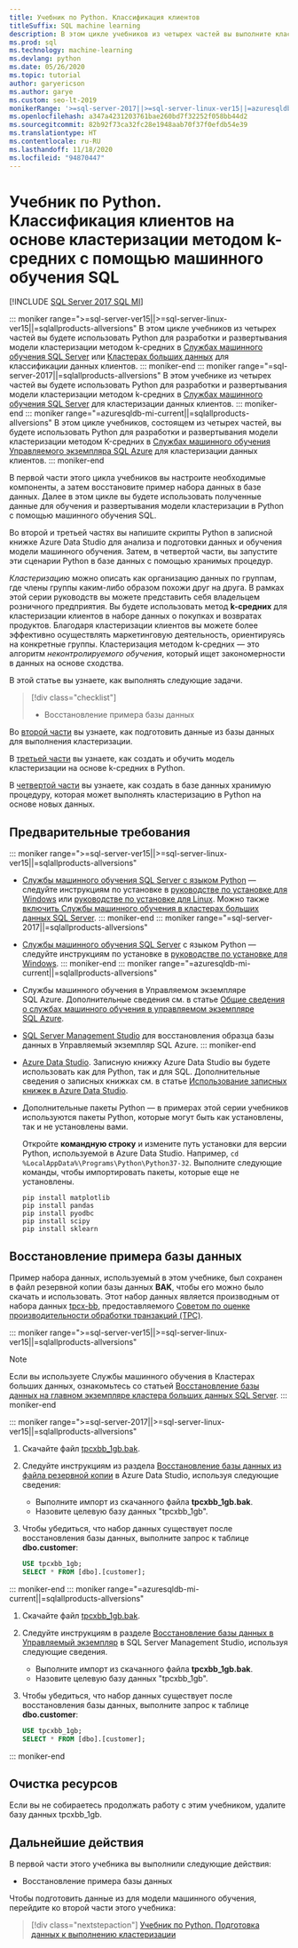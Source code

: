 ```yaml
---
title: Учебник по Python. Классификация клиентов
titleSuffix: SQL machine learning
description: В этом цикле учебников из четырех частей вы выполните кластеризацию клиентов методом k-средних в базе данных, используя Python и машинное обучение SQL.
ms.prod: sql
ms.technology: machine-learning
ms.devlang: python
ms.date: 05/26/2020
ms.topic: tutorial
author: garyericson
ms.author: garye
ms.custom: seo-lt-2019
monikerRange: '>=sql-server-2017||>=sql-server-linux-ver15||=azuresqldb-mi-current||=sqlallproducts-allversions'
ms.openlocfilehash: a347a4231203761bae260bd7f32252f058bb44d2
ms.sourcegitcommit: 82b92f73ca32fc28e1948aab70f37f0efdb54e39
ms.translationtype: HT
ms.contentlocale: ru-RU
ms.lasthandoff: 11/18/2020
ms.locfileid: "94870447"
---
```

# <a name="python-tutorial-categorizing-customers-using-k-means-clustering-with-sql-machine-learning"></a>Учебник по Python. Классификация клиентов на основе кластеризации методом k-средних с помощью машинного обучения SQL
[!INCLUDE [SQL Server 2017 SQL MI](../../includes/applies-to-version/sqlserver2017-asdbmi.md)]

::: moniker range=">=sql-server-ver15||>=sql-server-linux-ver15||=sqlallproducts-allversions"
В этом цикле учебников из четырех частей вы будете использовать Python для разработки и развертывания модели кластеризации методом k-средних в [Службах машинного обучения SQL Server](../sql-server-machine-learning-services.md) или [Кластерах больших данных](../../big-data-cluster/machine-learning-services.md) для классификации данных клиентов.
::: moniker-end
::: moniker range="=sql-server-2017||=sqlallproducts-allversions"
В этом учебнике из четырех частей вы будете использовать Python для разработки и развертывания модели кластеризации методом k-средних в [Службах машинного обучения SQL Server](../sql-server-machine-learning-services.md) для кластеризации данных клиентов.
::: moniker-end
::: moniker range="=azuresqldb-mi-current||=sqlallproducts-allversions"
В этом цикле учебников, состоящем из четырех частей, вы будете использовать Python для разработки и развертывания модели кластеризации методом K-средних в [Службах машинного обучения Управляемого экземпляра SQL Azure](/azure/azure-sql/managed-instance/machine-learning-services-overview) для кластеризации данных клиентов.
::: moniker-end

В первой части этого цикла учебников вы настроите необходимые компоненты, а затем восстановите пример набора данных в базе данных. Далее в этом цикле вы будете использовать полученные данные для обучения и развертывания модели кластеризации в Python с помощью машинного обучения SQL.

Во второй и третьей частях вы напишите скрипты Python в записной книжке Azure Data Studio для анализа и подготовки данных и обучения модели машинного обучения. Затем, в четвертой части, вы запустите эти сценарии Python в базе данных с помощью хранимых процедур.

*Кластеризацию* можно описать как организацию данных по группам, где члены группы каким-либо образом похожи друг на друга. В рамках этой серии руководств вы можете представить себя владельцем розничного предприятия. Вы будете использовать метод **k-средних** для кластеризации клиентов в наборе данных о покупках и возвратах продуктов. Благодаря кластеризации клиентов вы можете более эффективно осуществлять маркетинговую деятельность, ориентируясь на конкретные группы. Кластеризация методом k-средних — это алгоритм *неконтролируемого обучения*, который ищет закономерности в данных на основе сходства.

В этой статье вы узнаете, как выполнять следующие задачи.

> [!div class="checklist"]
> * Восстановление примера базы данных

Во [второй части](python-clustering-model-prepare-data.md) вы узнаете, как подготовить данные из базы данных для выполнения кластеризации.

В [третьей части](python-clustering-model-build.md) вы узнаете, как создать и обучить модель кластеризации на основе k-средних в Python.

В [четвертой части](python-clustering-model-deploy.md) вы узнаете, как создать в базе данных хранимую процедуру, которая может выполнять кластеризацию в Python на основе новых данных.

## <a name="prerequisites"></a>Предварительные требования

::: moniker range=">=sql-server-ver15||>=sql-server-linux-ver15||=sqlallproducts-allversions"
* [Службы машинного обучения SQL Server с языком Python](../sql-server-machine-learning-services.md) — следуйте инструкциям по установке в [руководстве по установке для Windows](../install/sql-machine-learning-services-windows-install.md) или [руководстве по установке для Linux](../../linux/sql-server-linux-setup-machine-learning.md?toc=%252fsql%252fmachine-learning%252ftoc.json&view=sql-server-linux-ver15&preserve-view=true). Можно также [включить Службы машинного обучения в кластерах больших данных SQL Server](../../big-data-cluster/machine-learning-services.md).
::: moniker-end
::: moniker range="=sql-server-2017||=sqlallproducts-allversions"
* [Службы машинного обучения SQL Server](../sql-server-machine-learning-services.md) с языком Python — следуйте инструкциям по установке в [руководстве по установке для Windows](../install/sql-machine-learning-services-windows-install.md).
::: moniker-end
::: moniker range="=azuresqldb-mi-current||=sqlallproducts-allversions"
* Службы машинного обучения в Управляемом экземпляре SQL Azure. Дополнительные сведения см. в статье [Общие сведения о службах машинного обучения в управляемом экземпляре SQL Azure](/azure/azure-sql/managed-instance/machine-learning-services-overview).

* [SQL Server Management Studio](../../ssms/download-sql-server-management-studio-ssms.md) для восстановления образца базы данных в Управляемый экземпляр SQL Azure.
::: moniker-end

* [Azure Data Studio](../../azure-data-studio/what-is.md). Записную книжку Azure Data Studio вы будете использовать как для Python, так и для SQL. Дополнительные сведения о записных книжках см. в статье [Использование записных книжек в Azure Data Studio](../../azure-data-studio/notebooks/notebooks-guidance.md).

* Дополнительные пакеты Python — в примерах этой серии учебников используются пакеты Python, которые могут быть как установлены, так и не установлены вами.

  Откройте **командную строку** и измените путь установки для версии Python, используемой в Azure Data Studio. Например, `cd %LocalAppData%\Programs\Python\Python37-32`. Выполните следующие команды, чтобы импортировать пакеты, которые еще не установлены.

  ```console
  pip install matplotlib
  pip install pandas
  pip install pyodbc
  pip install scipy
  pip install sklearn
  ```

## <a name="restore-the-sample-database"></a>Восстановление примера базы данных

Пример набора данных, используемый в этом учебнике, был сохранен в файл резервной копии базы данных **BAK**, чтобы его можно было скачать и использовать. Этот набор данных является производным от набора данных [tpcx-bb](http://www.tpc.org/tpcx-bb/default5.asp), предоставляемого [Советом по оценке производительности обработки транзакций (TPC)](http://www.tpc.org/).

::: moniker range=">=sql-server-ver15||>=sql-server-linux-ver15||=sqlallproducts-allversions"
> [!NOTE]
> Если вы используете Службы машинного обучения в Кластерах больших данных, ознакомьтесь со статьей [Восстановление базы данных на главном экземпляре кластера больших данных SQL Server](../../big-data-cluster/data-ingestion-restore-database.md).
::: moniker-end

::: moniker range=">=sql-server-2017||>=sql-server-linux-ver15||=sqlallproducts-allversions"
1. Скачайте файл [tpcxbb_1gb.bak](https://sqlchoice.blob.core.windows.net/sqlchoice/static/tpcxbb_1gb.bak).

1. Следуйте инструкциям из раздела [Восстановление базы данных из файла резервной копии](../../azure-data-studio/tutorial-backup-restore-sql-server.md#restore-a-database-from-a-backup-file) в Azure Data Studio, используя следующие сведения:

   * Выполните импорт из скачанного файла **tpcxbb_1gb.bak**.
   * Назовите целевую базу данных "tpcxbb_1gb".

1. Чтобы убедиться, что набор данных существует после восстановления базы данных, выполните запрос к таблице **dbo.customer**:

    ```sql
    USE tpcxbb_1gb;
    SELECT * FROM [dbo].[customer];
    ```
::: moniker-end
::: moniker range="=azuresqldb-mi-current||=sqlallproducts-allversions"
1. Скачайте файл [tpcxbb_1gb.bak](https://sqlchoice.blob.core.windows.net/sqlchoice/static/tpcxbb_1gb.bak).

1. Следуйте инструкциям в разделе [Восстановление базы данных в Управляемый экземпляр](/azure/sql-database/sql-database-managed-instance-get-started-restore) в SQL Server Management Studio, используя следующие сведения.

   * Выполните импорт из скачанного файла **tpcxbb_1gb.bak**.
   * Назовите целевую базу данных "tpcxbb_1gb".

1. Чтобы убедиться, что набор данных существует после восстановления базы данных, выполните запрос к таблице **dbo.customer**:

    ```sql
    USE tpcxbb_1gb;
    SELECT * FROM [dbo].[customer];
    ```
::: moniker-end

## <a name="clean-up-resources"></a>Очистка ресурсов

Если вы не собираетесь продолжать работу с этим учебником, удалите базу данных tpcxbb_1gb.

## <a name="next-steps"></a>Дальнейшие действия

В первой части этого учебника вы выполнили следующие действия:

* Восстановление примера базы данных

Чтобы подготовить данные из для модели машинного обучения, перейдите ко второй части этого учебника:

> [!div class="nextstepaction"]
> [Учебник по Python. Подготовка данных к выполнению кластеризации](python-clustering-model-prepare-data.md)